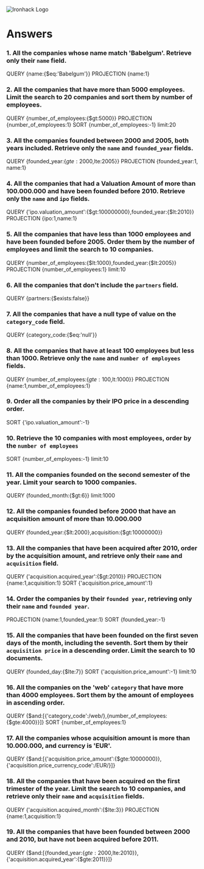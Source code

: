 ![Ironhack Logo](https://i.imgur.com/1QgrNNw.png)

# Answers

### 1. All the companies whose name match 'Babelgum'. Retrieve only their `name` field.

<!-- Your Code Goes Here -->
QUERY {name:{$eq:'Babelgum'}} PROJECTION {name:1}

### 2. All the companies that have more than 5000 employees. Limit the search to 20 companies and sort them by **number of employees**.

<!-- Your Code Goes Here -->
QUERY {number_of_employees:{$gt:5000}} PROJECTION {number_of_employees:1} SORT {number_of_employees:-1} limit:20

### 3. All the companies founded between 2000 and 2005, both years included. Retrieve only the `name` and `founded_year` fields.

<!-- Your Code Goes Here -->
QUERY {founded_year:{$gte:2000,$lte:2005}} PROJECTION {founded_year:1, name:1}

### 4. All the companies that had a Valuation Amount of more than 100.000.000 and have been founded before 2010. Retrieve only the `name` and `ipo` fields.

<!-- Your Code Goes Here -->
QUERY {'ipo.valuation_amount':{$gt:100000000},founded_year:{$lt:2010}} PROJECTION {ipo:1,name:1}

### 5. All the companies that have less than 1000 employees and have been founded before 2005. Order them by the number of employees and limit the search to 10 companies.

<!-- Your Code Goes Here -->
QUERY {number_of_employees:{$lt:1000},founded_year:{$lt:2005}} PROJECTION {number_of_employees:1} limit:10

### 6. All the companies that don't include the `partners` field.

<!-- Your Code Goes Here -->
QUERY {partners:{$exists:false}}

### 7. All the companies that have a null type of value on the `category_code` field.

<!-- Your Code Goes Here -->
QUERY {category_code:{$eq:'null'}}

### 8. All the companies that have at least 100 employees but less than 1000. Retrieve only the `name` and `number of employees` fields.

<!-- Your Code Goes Here -->
QUERY {number_of_employees:{$gte:100,$lt:1000}} PROJECTION {name:1,number_of_employees:1}

### 9. Order all the companies by their IPO price in a descending order.

<!-- Your Code Goes Here -->
SORT {'ipo.valuation_amount':-1}

### 10. Retrieve the 10 companies with most employees, order by the `number of employees`

<!-- Your Code Goes Here -->
SORT {number_of_employees:-1} limit:10

### 11. All the companies founded on the second semester of the year. Limit your search to 1000 companies.

<!-- Your Code Goes Here -->
QUERY {founded_month:{$gt:6}} limit:1000

### 12. All the companies founded before 2000 that have an acquisition amount of more than 10.000.000

<!-- Your Code Goes Here -->
QUERY {founded_year:{$lt:2000},acquisition:{$gt:10000000}}

### 13. All the companies that have been acquired after 2010, order by the acquisition amount, and retrieve only their `name` and `acquisition` field.

<!-- Your Code Goes Here -->
QUERY {'acquisition.acquired_year':{$gt:2010}} PROJECTION {name:1,acquisition:1} SORT {'acquisition.price_amount':1}

### 14. Order the companies by their `founded year`, retrieving only their `name` and `founded year`.

<!-- Your Code Goes Here -->
PROJECTION {name:1,founded_year:1} SORT {founded_year:-1}

### 15. All the companies that have been founded on the first seven days of the month, including the seventh. Sort them by their `acquisition price` in a descending order. Limit the search to 10 documents.

<!-- Your Code Goes Here -->
QUERY {founded_day:{$lte:7}}  SORT {'acquisition.price_amount':-1} limit:10

### 16. All the companies on the 'web' `category` that have more than 4000 employees. Sort them by the amount of employees in ascending order.

<!-- Your Code Goes Here -->
QUERY {$and:[{'category_code':/web/},{number_of_employees:{$gte:4000}}]} SORT {number_of_employees:1}

### 17. All the companies whose acquisition amount is more than 10.000.000, and currency is 'EUR'.

<!-- Your Code Goes Here -->
QUERY {$and:[{'acquisition.price_amount':{$gte:10000000}},{'acquisition.price_currency_code':/EUR/}]}

### 18. All the companies that have been acquired on the first trimester of the year. Limit the search to 10 companies, and retrieve only their `name` and `acquisition` fields.

<!-- Your Code Goes Here -->
QUERY {'acquisition.acquired_month':{$lte:3}} PROJECTION {name:1,acquisition:1}

### 19. All the companies that have been founded between 2000 and 2010, but have not been acquired before 2011.

<!-- Your Code Goes Here -->
QUERY {$and:[{founded_year:{$gte:2000,$lte:2010}},{'acquisition.acquired_year':{$gte:2011}}]}